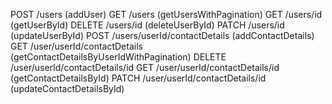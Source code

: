 POST /users (addUser)
GET /users (getUsersWithPagination)
GET /users/id (getUserById)
DELETE /users/id (deleteUserById)
PATCH /users/id (updateUserById)
POST /users/userId/contactDetails (addContactDetails)
GET /user/userId/contactDetails (getContactDetailsByUserIdWithPagination)
DELETE /user/userId/contactDetails/id
GET /user/userId/contactDetails/id (getContactDetailsById)
PATCH /user/userId/contactDetails/id (updateContactDetailsById)
